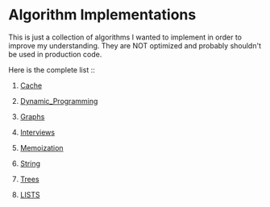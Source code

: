 # Algorithm Implementations

This is just a collection of algorithms I wanted to implement in order to improve my understanding. They are NOT optimized and probably shouldn't be used in production code.

Here is the complete list ::


1. [Cache](https://github.com/shwetgarg/algorithms/tree/master/Cache)

2. [Dynamic_Programming](https://github.com/shwetgarg/algorithms/tree/master/Dynamic_Programming)

3. [Graphs](https://github.com/shwetgarg/algorithms/tree/master/Graphs)

4. [Interviews](https://github.com/shwetgarg/algorithms/tree/master/Interviews)

5. [Memoization](https://github.com/shwetgarg/algorithms/tree/master/Memoization)

6. [String](https://github.com/shwetgarg/algorithms/tree/master/String)

7. [Trees](https://github.com/shwetgarg/algorithms/tree/master/Trees)

8. [LISTS](https://github.com/harrypotter0/algorithms-in-python/tree/master/lists)
